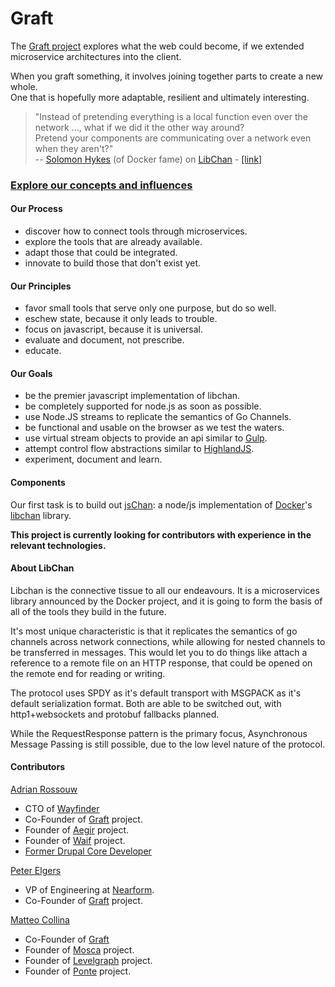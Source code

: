 # Graft

The [Graft project](http://graft.io) explores what the web could become, if we extended microservice architectures into the client.  

When you graft something, it involves joining together parts to create a new whole.  
One that is hopefully more adaptable, resilient and ultimately interesting.

> "Instead of pretending everything is a local function even over the network ..., what if we did it the other way around?  
> Pretend your components are communicating over a network even when they aren't?"  
>   -- [Solomon Hykes](http://github.com/shykes) (of Docker fame) on [LibChan](http://github.com/docker/libchan) - [[link]](https://news.ycombinator.com/item?id=7874317)


### [Explore our concepts and influences](http://wayfinder.co/pathways/5365c71219e552110093ba31/graft-full-stack-node-js-through-microservices)


#### Our Process

* discover how to connect tools through microservices.
* explore the tools that are already available.
* adapt those that could be integrated.
* innovate to build those that don't exist yet.

#### Our Principles

* favor small tools that serve only one purpose, but do so well.
* eschew state, because it only leads to trouble.
* focus on javascript, because it is universal.
* evaluate and document, not prescribe.
* educate.

#### Our Goals

* be the premier javascript implementation of libchan.
* be completely supported for node.js as soon as possible.
* use Node.JS streams to replicate the semantics of Go Channels.
* be functional and usable on the browser as we test the waters.
* use virtual stream objects to provide an api similar to [Gulp](http://gulpjs.org).
* attempt control flow abstractions similar to [HighlandJS](http://highlandjs.org).
* experiment, document and learn.

#### Components


Our first task is to build out [jsChan](http://github.com/GraftJS/jschan): a node/js implementation of [Docker](http://docker.io)'s [libchan](https://github.com/docker/libchan) library.

__This project is currently looking for contributors with experience in the relevant technologies.__

#### About LibChan

Libchan is the connective tissue to all our endeavours. It is a microservices library announced by the Docker project,
and it is going to form the basis of all of the tools they build in the future.

It's most unique characteristic is that it replicates the semantics of go channels across network connections, while allowing for nested channels to be transferred in messages. This would let you to do things like attach a reference to a remote file on an HTTP response, that could be opened on the remote end for reading or writing.  

The protocol uses SPDY as it's default transport with MSGPACK as it's default serialization format. Both are able to be switched out, with http1+websockets and protobuf fallbacks planned.  

While the RequestResponse pattern is the primary focus, Asynchronous Message Passing is still possible, due to the low level nature of the protocol.  

#### Contributors

[Adrian Rossouw](http://github.com/Vertice)

* CTO of [Wayfinder](http://wayfinder.co)
* Co-Founder of [Graft](http://graft.io) project.
* Founder of [Aegir](http://communityproject.org) project.
* Founder of [Waif](http://github.com/wayfin/waif) project.
* [Former Drupal Core Developer](https://drupal.org/node/956624)

[Peter Elgers](https://github.com/pelger)

* VP of Engineering at [Nearform](http://nearform.com).
* Co-Founder of [Graft](http://graft.io) project.

[Matteo Collina](https://github.com/mcollina)

* Co-Founder of [Graft](http://graft.io)
* Founder of [Mosca](https://github.com/mcollina/mosca) project.
* Founder of [Levelgraph](https://github.com/mcollina/levelgraph) project.
* Founder of [Ponte](https://github.com/eclipse/ponte) project.
